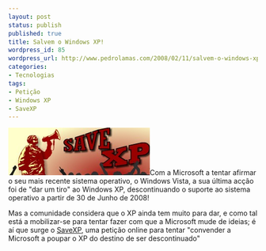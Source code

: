 ```yaml
---
layout: post
status: publish
published: true
title: Salvem o Windows XP!
wordpress_id: 85
wordpress_url: http://www.pedrolamas.com/2008/02/11/salvem-o-windows-xp/
categories:
- Tecnologias
tags:
- Petição
- Windows XP
- SaveXP
---
```

![Save Windows XP](wp-content/uploads/2008/02/savexp.jpg)Com a Microsoft a tentar afirmar o seu mais recente sistema operativo, o Windows Vista, a sua última acção foi de "dar um tiro" ao Windows XP, descontinuando o suporte ao sistema operativo a partir de 30 de Junho de 2008!

Mas a comunidade considera que o XP ainda tem muito para dar, e como tal está a mobilizar-se para tentar fazer com que a Microsoft mude de ideias; é aí que surge o [SaveXP](http://www.savexp.com), uma petição online para tentar "convender a Microsoft a poupar o XP do destino de ser descontinuado"
